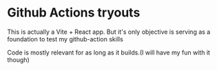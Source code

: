 # Github Actions tryouts

This is actually a Vite + React app. But it's only objective is serving as a foundation to test my github-action skills

Code is mostly relevant for as long as it builds.(I will have my fun with it though)
